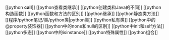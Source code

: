 [[python __call__]]
[[python查看类继承]]
[[python创建类和Java的不同]]
[[python构造函数]]
[[python函数和方法的区别]]
[[python继承]]
[[python静态类方法]]
[[程序/python笔记/类/python类|python类]]
[[python私有类]]
[[python中的@property装饰器]]
[[python中的none和null的区别]]
[[python中init和self方法]]
[[python多态]]
[[python中的isinstance]]
[[python特殊属性]]
[[python组合]]